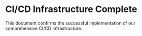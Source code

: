 # CI/CD Infrastructure Complete

This document confirms the successful implementation of our comprehensive CI/CD infrastructure.
